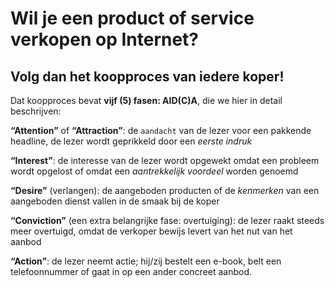 # Wil je een product of service verkopen op Internet?

## Volg dan het koopproces van iedere koper!

Dat koopproces bevat **vijf (5) fasen: AID(C)A**, die we hier in detail beschrijven:

**“Attention”** of **“Attraction”**: de `aandacht` van de lezer voor een pakkende headline, de lezer wordt geprikkeld door een *eerste indruk*

**“Interest”**: de interesse van de lezer wordt opgewekt omdat een probleem wordt opgelost of omdat een *aantrekkelijk voordeel* worden genoemd

**“Desire”** (verlangen): de aangeboden producten of de *kenmerken* van een aangeboden dienst vallen in de smaak bij de koper

**“Conviction”** (een extra belangrijke fase: overtuiging): de lezer raakt steeds meer overtuigd, omdat de verkoper bewijs levert van het nut van het aanbod

**“Action”**: de lezer neemt actie; hij/zij bestelt een e-book, belt een telefoonnummer of gaat in op een ander concreet aanbod.